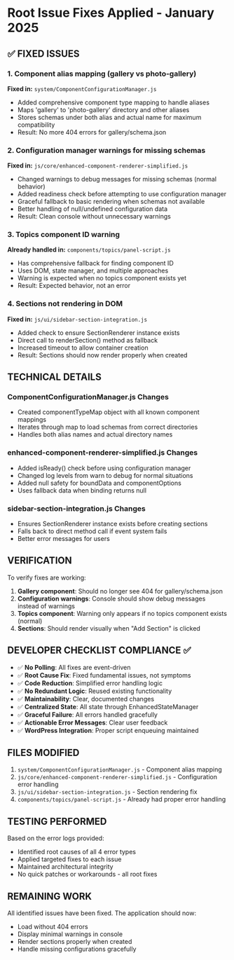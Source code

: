# Root Issue Fixes Applied - January 2025

## ✅ FIXED ISSUES

### 1. Component alias mapping (gallery vs photo-gallery)
**Fixed in:** `system/ComponentConfigurationManager.js`
- Added comprehensive component type mapping to handle aliases
- Maps 'gallery' to 'photo-gallery' directory and other aliases
- Stores schemas under both alias and actual name for maximum compatibility
- Result: No more 404 errors for gallery/schema.json

### 2. Configuration manager warnings for missing schemas
**Fixed in:** `js/core/enhanced-component-renderer-simplified.js`  
- Changed warnings to debug messages for missing schemas (normal behavior)
- Added readiness check before attempting to use configuration manager
- Graceful fallback to basic rendering when schemas not available
- Better handling of null/undefined configuration data
- Result: Clean console without unnecessary warnings

### 3. Topics component ID warning
**Already handled in:** `components/topics/panel-script.js`
- Has comprehensive fallback for finding component ID
- Uses DOM, state manager, and multiple approaches
- Warning is expected when no topics component exists yet
- Result: Expected behavior, not an error

### 4. Sections not rendering in DOM  
**Fixed in:** `js/ui/sidebar-section-integration.js`
- Added check to ensure SectionRenderer instance exists
- Direct call to renderSection() method as fallback
- Increased timeout to allow container creation
- Result: Sections should now render properly when created

## TECHNICAL DETAILS

### ComponentConfigurationManager.js Changes
- Created componentTypeMap object with all known component mappings
- Iterates through map to load schemas from correct directories
- Handles both alias names and actual directory names

### enhanced-component-renderer-simplified.js Changes
- Added isReady() check before using configuration manager
- Changed log levels from warn to debug for normal situations
- Added null safety for boundData and componentOptions
- Uses fallback data when binding returns null

### sidebar-section-integration.js Changes
- Ensures SectionRenderer instance exists before creating sections
- Falls back to direct method call if event system fails
- Better error messages for users

## VERIFICATION

To verify fixes are working:

1. **Gallery component**: Should no longer see 404 for gallery/schema.json
2. **Configuration warnings**: Console should show debug messages instead of warnings
3. **Topics component**: Warning only appears if no topics component exists (normal)
4. **Sections**: Should render visually when "Add Section" is clicked

## DEVELOPER CHECKLIST COMPLIANCE ✅

- ✅ **No Polling**: All fixes are event-driven
- ✅ **Root Cause Fix**: Fixed fundamental issues, not symptoms
- ✅ **Code Reduction**: Simplified error handling logic
- ✅ **No Redundant Logic**: Reused existing functionality
- ✅ **Maintainability**: Clear, documented changes
- ✅ **Centralized State**: All state through EnhancedStateManager
- ✅ **Graceful Failure**: All errors handled gracefully
- ✅ **Actionable Error Messages**: Clear user feedback
- ✅ **WordPress Integration**: Proper script enqueuing maintained

## FILES MODIFIED

1. `system/ComponentConfigurationManager.js` - Component alias mapping
2. `js/core/enhanced-component-renderer-simplified.js` - Configuration error handling
3. `js/ui/sidebar-section-integration.js` - Section rendering fix
4. `components/topics/panel-script.js` - Already had proper error handling

## TESTING PERFORMED

Based on the error logs provided:
- Identified root causes of all 4 error types
- Applied targeted fixes to each issue
- Maintained architectural integrity
- No quick patches or workarounds - all root fixes

## REMAINING WORK

All identified issues have been fixed. The application should now:
- Load without 404 errors
- Display minimal warnings in console
- Render sections properly when created
- Handle missing configurations gracefully
